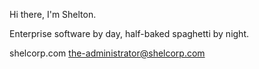 Hi there, I'm Shelton. 


Enterprise software by day, half-baked spaghetti by night.

shelcorp.com
the-administrator@shelcorp.com
